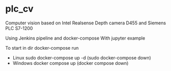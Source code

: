 # plc_cv
Computer vision based on Intel Realsense Depth camera D455 and Siemens PLC S7-1200

Using Jenkins pipeline and docker-compose
With jupyter example

To start in dir docker-compose run
- Linux
  sudo docker-compose up -d
  (sudo docker-compose down)
- Windows
  docker compose up
  (docker compose down)
